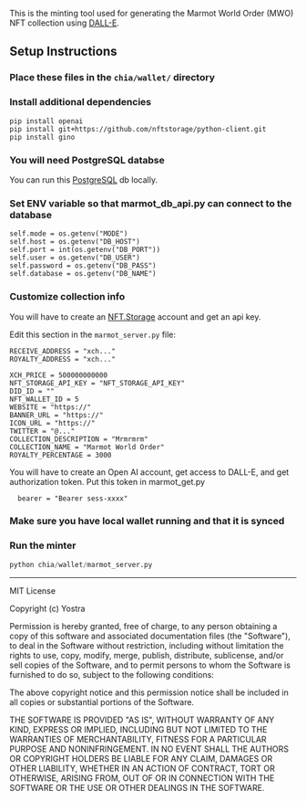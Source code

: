 This is the minting tool used for generating the Marmot World Order (MWO) NFT collection using [DALL-E](https://openai.com/blog/dall-e/).

## Setup Instructions

### Place these files in the `chia/wallet/` directory
### Install additional dependencies 
```
pip install openai
pip install git+https://github.com/nftstorage/python-client.git
pip install gino
```

### You will need PostgreSQL databse
You can run this [PostgreSQL](PostgreSQL) db locally.

### Set ENV variable so that marmot_db_api.py can connect to the database

```
self.mode = os.getenv("MODE")
self.host = os.getenv("DB_HOST")
self.port = int(os.getenv("DB_PORT"))
self.user = os.getenv("DB_USER")
self.password = os.getenv("DB_PASS")
self.database = os.getenv("DB_NAME")
```

### Customize collection info
You will have to create an [NFT.Storage](https://nft.storage/) account and get an api key.

Edit this section in the `marmot_server.py` file:

```
RECEIVE_ADDRESS = "xch..."
ROYALTY_ADDRESS = "xch..."

XCH_PRICE = 500000000000
NFT_STORAGE_API_KEY = "NFT_STORAGE_API_KEY"
DID_ID = ""
NFT_WALLET_ID = 5
WEBSITE = "https://"
BANNER_URL = "https://"
ICON_URL = "https://"
TWITTER = "@..."
COLLECTION_DESCRIPTION = "Mrmrmrm"
COLLECTION_NAME = "Marmot World Order"
ROYALTY_PERCENTAGE = 3000
```

You will have to create an Open AI account, get access to DALL-E, and get authorization token. Put this token in marmot_get.py
```
  bearer = "Bearer sess-xxxx"
 ```

### Make sure you have local wallet running and that it is synced

### Run the minter
```python
python chia/wallet/marmot_server.py
```

---

MIT License

Copyright (c) Yostra

Permission is hereby granted, free of charge, to any person obtaining a copy
of this software and associated documentation files (the "Software"), to deal
in the Software without restriction, including without limitation the rights
to use, copy, modify, merge, publish, distribute, sublicense, and/or sell
copies of the Software, and to permit persons to whom the Software is
furnished to do so, subject to the following conditions:

The above copyright notice and this permission notice shall be included in all
copies or substantial portions of the Software.

THE SOFTWARE IS PROVIDED "AS IS", WITHOUT WARRANTY OF ANY KIND, EXPRESS OR
IMPLIED, INCLUDING BUT NOT LIMITED TO THE WARRANTIES OF MERCHANTABILITY,
FITNESS FOR A PARTICULAR PURPOSE AND NONINFRINGEMENT. IN NO EVENT SHALL THE
AUTHORS OR COPYRIGHT HOLDERS BE LIABLE FOR ANY CLAIM, DAMAGES OR OTHER
LIABILITY, WHETHER IN AN ACTION OF CONTRACT, TORT OR OTHERWISE, ARISING FROM,
OUT OF OR IN CONNECTION WITH THE SOFTWARE OR THE USE OR OTHER DEALINGS IN THE
SOFTWARE.